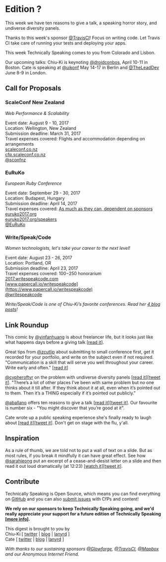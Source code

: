 # Edition ?

This week we have ten reasons to give a talk, a speaking horror story, and undiverse diversity panels.

Thanks to this week's sponsor [@TravisCI](http://twitter.com/travisci)! Focus on writing code. Let Travis CI take care of running your tests and deploying your apps.

This week Technically Speaking comes to you from Colorado and Lisbon.

Our upcoming talks: Chiu-Ki is keynoting [@droidconbos](http://twitter.com/droidconbos), April 10-11 in Boston. Cate is speaking at [@uikonf](http://twitter.com/uikonf) May 14-17 in Berlin and [@TheLeadDev](http://twitter.com/theleaddev) June 8-9 in London.


## Call for Proposals

### ScaleConf New Zealand
*Web Performance & Scalability*

Event date: August 9 - 10, 2017  
Location: Wellington, New Zealand  
Submission deadline: March 31, 2017  
Travel expenses covered: Flights and accommodation depending on arrangements  
[scaleconf.co.nz](http://scaleconf.co.nz/)  
[cfp.scaleconf.co.nz](https://cfp.scaleconf.co.nz/)  
[@sconfnz](https://twitter.com/sconfnz)


### EuRuKo
*European Ruby Conference*

Event date: September 29 - 30, 2017  
Location: Budapest, Hungary  
Submission deadline: April 14, 2017  
Travel expenses covered: [As much as they can, dependent on sponsors](http://pastebin.com/DfQ1K1nP)  
[euruko2017.org](https://euruko2017.org/)  
[euruko2017.org/speakers](https://euruko2017.org/speakers/)  
[@EuRuKo](https://twitter.com/EuRuKo)


### Write/Speak/Code
*Women technologists, let's take your career to the next level!*  

Event date: August 23 - 26, 2017  
Location: Portland, OR  
Submission deadline: April 23, 2017  
Travel expenses covered: $100-$250 honorarium  
[2017.writespeakcode.com](http://2017.writespeakcode.com/)  
[www.papercall.io/writespeakcode](https://www.papercall.io/writespeakcode)  
[@writespeakcode](https://twitter.com/writespeakcode)

*Write/Speak/Code is one of Chiu-Ki’s favorite conferences. Read her [4 blog posts](http://blog.sqisland.com/2015/03/write-speak-code.html)!*  


## Link Roundup

This comic by [@yinfanhuang](https://twitter.com/yinfanhuang/status/844757960060481536) is about freelancer life, but it looks just like what happens days before a giving talk [[read it](https://twitter.com/yinfanhuang/status/844757960060481536)].

Great tips from [@zcutlip](https://twitter.com/zcutlip) about submitting to small conference first, get it recorded for your portfolio, and write on the subject even if not required. "Communication is a skill that will serve you well throughout your career. Write early and often." [[read it](https://twitter.com/zcutlip/status/844904876920352769)]

[@cypheroftyr](http://twitter.com/cypheroftyr) on the problem with undiverse diversity panels [[read it](https://medium.com/@cypheroftyr/the-diversity-conversation-has-to-change-47c054842347#.2jhms0n0h)][[tweet it](https://twitter.com/home?status=The%20diversity%20conversation%20has%20to%20change%20by%20%40cypheroftyr%20https%3A//medium.com/%40cypheroftyr/the-diversity-conversation-has-to-change-47c054842347%23.2jhms0n0h%20via%20%40techspeakdigest)]. "There’s a lot of other places I’ve been with same problem but no one thinks about it till after. If they think about it at all, even when it’s pointed out to them. Then it’s a THING especially if it’s pointed out publicly."

[@aballano](https://twitter.com/aballano) offers ten reasons to give a talk [[read it](https://medium.com/@aballano/10-reasons-to-give-at-least-one-public-talk-in-your-life-52ea550ad7d0)][[tweet it](https://twitter.com/home?status=10%20reasons%20to%20give%20at%20least%20one%20public%20talk%20in%20your%20life%20by%20%40aballano%20https%3A//medium.com/%40aballano/10-reasons-to-give-at-least-one-public-talk-in-your-life-52ea550ad7d0%20via%20%40techspeakdigest)]. Our favourite is number six - "You might discover that you’re good at it".

Cate wrote up a public speaking experience she's finally ready to laugh about [[read it](https://cate.blog/2017/03/28/my-worst-public-speaking-experience)][[tweet it](https://twitter.com/home?status=My%20Worst%20Public%20Speaking%20Experience%20by%20%40catehstn%20https%3A//cate.blog/2017/03/28/my-worst-public-speaking-experience%20via%20%40techspeakdigest)]. Don't get on stage with the flu, y'all.

## Inspiration

As a rule of thumb, we are told not to put a wall of text on a slide. But as most rules, if you break it mindfully it can have great effect. See how [@sarahjeong](https://twitter.com/sarahjeong) put an excerpt of a cease-and-desist letter on a slide and then read it out loud dramatically (at 12:23) [[watch it](https://www.youtube.com/watch?v=bltoTMJZetc)][[tweet it](https://twitter.com/home?status=Talk%20on%20adblockers%20by%20%40sarahjeong%20at%20%40xoxo%20https%3A//www.youtube.com/watch?v=bltoTMJZetc%20by%20%40techspeakdigest)].

## Contribute

Technically Speaking is Open Source, which means you can find everything on [GitHub](https://github.com/catehstn/technically-speaking/) and you can also [submit issues](https://github.com/catehstn/technically-speaking/issues/new) with CfPs and content!

**We rely on our sponsors to keep Technically Speaking going, and we'd really appreciate your support for a future edition of Technically Speaking [[more info](http://www.techspeak.email/sponsorship/)].**  


This digest is brought to you by  
Chiu-Ki [ [twitter](https://twitter.com/chiuki) | [blog](http://blog.sqisland.com/) | [lanyrd](http://lanyrd.com/profile/chiuki/) ]  
Cate [ [twitter](https://twitter.com/catehstn) | [blog](http://www.cate.blog/) | [lanyrd](http://lanyrd.com/profile/catehstn/) ]

*With thanks to our sustaining sponsors [@Glowforge](http://twitter.com/glowforge), [@TravisCI](http://twitter.com/travisci), [@Mapbox](http://twitter.com/mapbox) and our Anonymous Internet Friend.*
